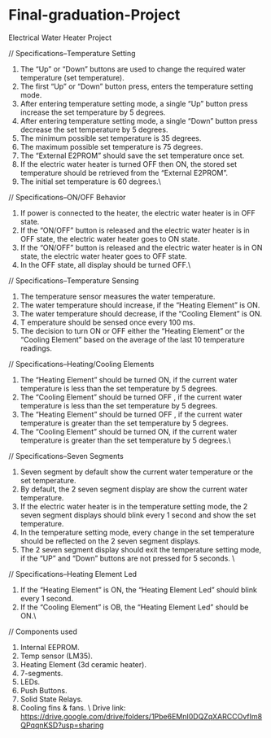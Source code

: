 # Final-graduation-Project
Electrical Water Heater Project

// Specifications–Temperature Setting
1. The “Up” or “Down” buttons are used to change the required water
temperature (set temperature).
3. The first “Up” or “Down” button press, enters the temperature setting mode.
4. After entering temperature setting mode, a single “Up” button press increase
the set temperature by 5 degrees.
5. After entering temperature setting mode, a single “Down” button press
decrease the set temperature by 5 degrees.
6. The minimum possible set temperature is 35 degrees.
7. The maximum possible set temperature is 75 degrees.
8. The “External E2PROM” should save the set temperature once set.
9. If the electric water heater is turned OFF then ON, the stored set temperature
should be retrieved from the “External E2PROM”.
10. The initial set temperature is 60 degrees.\\

// Specifications–ON/OFF Behavior
1. If power is connected to the heater, the electric water heater is in OFF state.
2. If the “ON/OFF” button is released and the electric water heater is in OFF state,
the electric water heater goes to ON state.
3. If the “ON/OFF” button is released and the electric water heater is in ON state,
the electric water heater goes to OFF state.
4. In the OFF state, all display should be turned OFF.\\

// Specifications–Temperature Sensing
1. The temperature sensor measures the water temperature.
2. The water temperature should increase, if the “Heating Element” is ON.
3. The water temperature should decrease, if the “Cooling Element” is ON.
4. T emperature should be sensed once every 100 ms.
5. The decision to turn ON or OFF either the “Heating Element” or the “Cooling
Element” based on the average of the last 10 temperature readings.

// Specifications–Heating/Cooling Elements
1. The “Heating Element” should be turned ON, if the current water temperature is less
than the set temperature by 5 degrees.
2. The “Cooling Element” should be turned OFF , if the current water temperature is less
than the set temperature by 5 degrees.
3. The “Heating Element” should be turned OFF , if the current water temperature is
greater than the set temperature by 5 degrees.
4. The “Cooling Element” should be turned ON, if the current water temperature is
greater than the set temperature by 5 degrees.\\


// Specifications–Seven Segments
1. Seven segment by default show the current water temperature or the set
temperature.
2. By default, the 2 seven segment display are show the current water
temperature.
3. If the electric water heater is in the temperature setting mode, the 2 seven
segment displays should blink every 1 second and show the set temperature.
4. In the temperature setting mode, every change in the set temperature should
be reflected on the 2 seven segment displays.
5. The 2 seven segment display should exit the temperature setting mode, if the
“UP” and “Down” buttons are not pressed for 5 seconds. \\

// Specifications–Heating Element Led
1. If the “Heating Element” is ON, the “Heating Element Led” should blink every 1
second.
2. If the “Cooling Element” is OB, the “Heating Element Led” should be ON.\\


// Components used

1. Internal EEPROM.
2. Temp sensor (LM35).
4. Heating Element (3d ceramic heater).
5. 7-segments.
6. LEDs.
7. Push Buttons.
8. Solid State Relays.
9. Cooling fins & fans.
\\ 
Drive link: 
https://drive.google.com/drive/folders/1Pbe6EMnI0DQZqXARCCOvfIm8QPqqnKSD?usp=sharing
